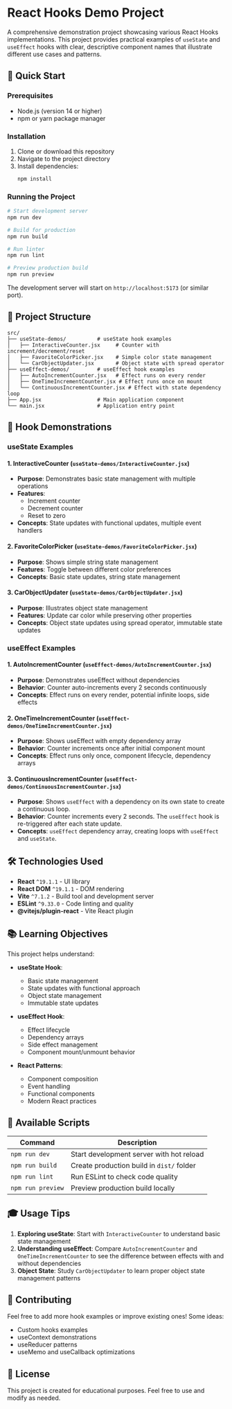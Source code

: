 # React Hooks Demo Project

A comprehensive demonstration project showcasing various React Hooks implementations. This project provides practical examples of `useState` and `useEffect` hooks with clear, descriptive component names that illustrate different use cases and patterns.

## 🚀 Quick Start

### Prerequisites

- Node.js (version 14 or higher)
- npm or yarn package manager

### Installation

1. Clone or download this repository
2. Navigate to the project directory
3. Install dependencies:
   ```bash
   npm install
   ```

### Running the Project

```bash
# Start development server
npm run dev

# Build for production
npm run build

# Run linter
npm run lint

# Preview production build
npm run preview
```

The development server will start on `http://localhost:5173` (or similar port).

## 📁 Project Structure

```
src/
├── useState-demos/          # useState hook examples
│   ├── InteractiveCounter.jsx     # Counter with increment/decrement/reset
│   ├── FavoriteColorPicker.jsx    # Simple color state management
│   └── CarObjectUpdater.jsx       # Object state with spread operator
├── useEffect-demos/         # useEffect hook examples
│   ├── AutoIncrementCounter.jsx   # Effect runs on every render
│   ├── OneTimeIncrementCounter.jsx # Effect runs once on mount
│   └── ContinuousIncrementCounter.jsx # Effect with state dependency loop
├── App.jsx                  # Main application component
└── main.jsx                 # Application entry point
```

## 🎯 Hook Demonstrations

### useState Examples

#### 1. **InteractiveCounter** (`useState-demos/InteractiveCounter.jsx`)
- **Purpose**: Demonstrates basic state management with multiple operations
- **Features**: 
  - Increment counter
  - Decrement counter  
  - Reset to zero
- **Concepts**: State updates with functional updates, multiple event handlers

#### 2. **FavoriteColorPicker** (`useState-demos/FavoriteColorPicker.jsx`)
- **Purpose**: Shows simple string state management
- **Features**: Toggle between different color preferences
- **Concepts**: Basic state updates, string state management

#### 3. **CarObjectUpdater** (`useState-demos/CarObjectUpdater.jsx`)
- **Purpose**: Illustrates object state management
- **Features**: Update car color while preserving other properties
- **Concepts**: Object state updates using spread operator, immutable state updates

### useEffect Examples

#### 1. **AutoIncrementCounter** (`useEffect-demos/AutoIncrementCounter.jsx`)
- **Purpose**: Demonstrates useEffect without dependencies
- **Behavior**: Counter auto-increments every 2 seconds continuously
- **Concepts**: Effect runs on every render, potential infinite loops, side effects

#### 2. **OneTimeIncrementCounter** (`useEffect-demos/OneTimeIncrementCounter.jsx`)
- **Purpose**: Shows useEffect with empty dependency array
- **Behavior**: Counter increments once after initial component mount
- **Concepts**: Effect runs only once, component lifecycle, dependency arrays

#### 3. **ContinuousIncrementCounter** (`useEffect-demos/ContinuousIncrementCounter.jsx`)
- **Purpose**: Shows `useEffect` with a dependency on its own state to create a continuous loop.
- **Behavior**: Counter increments every 2 seconds. The `useEffect` hook is re-triggered after each state update.
- **Concepts**: `useEffect` dependency array, creating loops with `useEffect` and `useState`.

## 🛠 Technologies Used

- **React** `^19.1.1` - UI library
- **React DOM** `^19.1.1` - DOM rendering
- **Vite** `^7.1.2` - Build tool and development server
- **ESLint** `^9.33.0` - Code linting and quality
- **@vitejs/plugin-react** - Vite React plugin

## 📚 Learning Objectives

This project helps understand:

- **useState Hook**:
  - Basic state management
  - State updates with functional approach
  - Object state management
  - Immutable state updates

- **useEffect Hook**:
  - Effect lifecycle
  - Dependency arrays
  - Side effect management
  - Component mount/unmount behavior

- **React Patterns**:
  - Component composition
  - Event handling
  - Functional components
  - Modern React practices

## 🔧 Available Scripts

| Command | Description |
|---------|-------------|
| `npm run dev` | Start development server with hot reload |
| `npm run build` | Create production build in `dist/` folder |
| `npm run lint` | Run ESLint to check code quality |
| `npm run preview` | Preview production build locally |

## 🎓 Usage Tips

1. **Exploring useState**: Start with `InteractiveCounter` to understand basic state management
2. **Understanding useEffect**: Compare `AutoIncrementCounter` and `OneTimeIncrementCounter` to see the difference between effects with and without dependencies
3. **Object State**: Study `CarObjectUpdater` to learn proper object state management patterns

## 🤝 Contributing

Feel free to add more hook examples or improve existing ones! Some ideas:
- Custom hooks examples
- useContext demonstrations
- useReducer patterns
- useMemo and useCallback optimizations

## 📝 License

This project is created for educational purposes. Feel free to use and modify as needed.